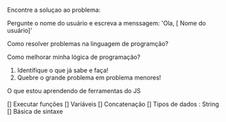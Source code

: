 
Encontre a soluçao ao problema:

Pergunte o nome do usuário e escreva a menssagem:
'Ola, [ Nome do usuário]'

Como resolver problemas na linguagem de programção?

Como melhorar minha lógica de programação?

1. Identifique o que já sabe e faça!
2. Quebre o grande problema em problema menores!

O que estou aprendendo de ferramentas do JS

[] Executar funções
[] Variáveis
[] Concatenação
[] Tipos de dados : String
[] Básica de sintaxe